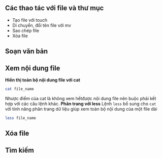 ## Các thao tác với file và thư mục
* Tạo file với touch
* Di chuyển, đổi tên file với mv
* Sao chép file
* Xóa file
## Soạn văn bản 
## Xem nội dung file
**Hiển thị toàn bộ nội dung file với cat**
```sh
cat file_name
```
Nhược điểm của cat là không xem hếtđược nội dung file nên buộc phải kết hợp với các câu lệnh khác.
**Phân trang với less**
Lệnh `less` bổ sung cho `cat` với tính năng phân trang dữ liệu giúp xem toàn bộ nội dung của một file dài
```sh
less file_name
```

## Xóa file
## Tìm kiếm